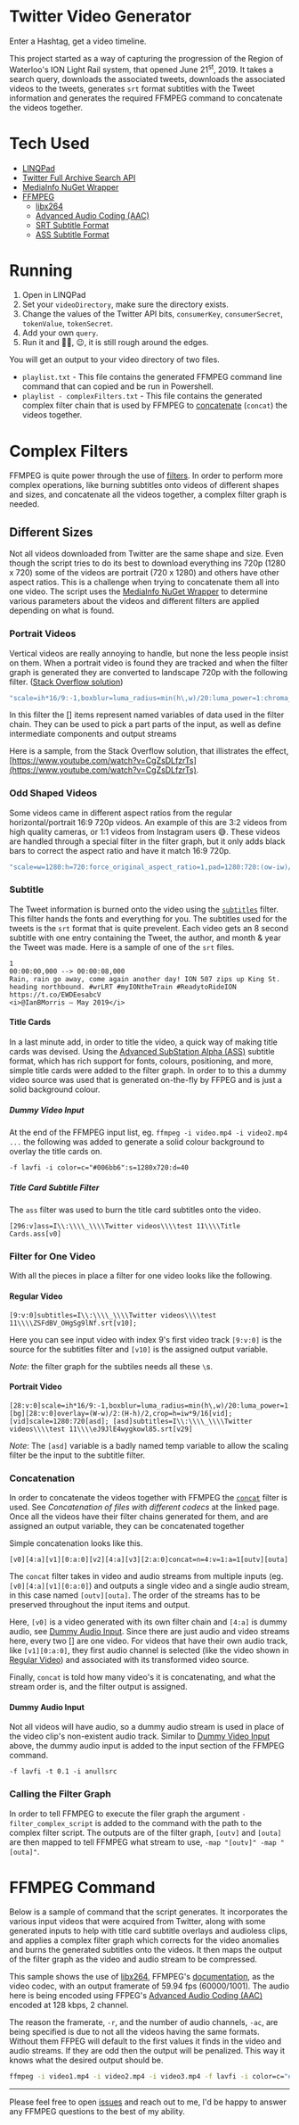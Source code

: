 # Twitter Video Generator

Enter a Hashtag, get a video timeline.

This project started as a way of capturing the progression of the Region of Waterloo's ION Light Rail system, that opened June 21<sup>st</sup>, 2019.  It takes a search query, downloads the associated tweets, downloads the associated videos to the tweets, generates `srt` format subtitles with the Tweet information and generates the required FFMPEG command to concatenate the videos together.

# Tech Used

* [LINQPad](https://www.linqpad.net/)
* [Twitter Full Archive Search API](https://developer.twitter.com/en/docs/tweets/search/guides/fas-timeline.html)
* [MediaInfo NuGet Wrapper](https://github.com/StefH/MediaInfo.DotNetWrapper)
* [FFMPEG](https://ffmpeg.org/)
    - [libx264](https://www.videolan.org/developers/x264.html)
    - [Advanced Audio Coding (AAC)](https://trac.ffmpeg.org/wiki/Encode/AAC)
    - [SRT Subtitle Format](https://en.wikipedia.org/wiki/SubRip)
    - [ASS Subtitle Format](https://en.wikipedia.org/wiki/SubStation_Alpha)

# Running

1. Open in LINQPad
1. Set your `videoDirectory`, make sure the directory exists.
1. Change the values of the Twitter API bits, `consumerKey`, `consumerSecret`, `tokenValue`, `tokenSecret`.
1. Add your own `query`.  
1. Run it and 🤞🏻, 😉, it is still rough around the edges.

You will get an output to your video directory of two files.

* `playlist.txt` - This file contains the generated FFMPEG command line command that can copied and be run in Powershell.
* `playlist - complexFilters.txt` - This file contains the generated complex filter chain that is used by FFMPEG to [concatenate](https://trac.ffmpeg.org/wiki/Concatenate) (`concat`) the videos together.

# Complex Filters

FFMPEG is quite power through the use of [filters](https://ffmpeg.org/ffmpeg-filters.html).  In order to perform more complex operations, like burning subtitles onto videos of different shapes and sizes, and concatenate all the videos together, a complex filter graph is needed.

## Different Sizes

Not all videos downloaded from Twitter are the same shape and size.  Even though the script tries to do its best to download everything ins 720p (1280 x 720) some of the videos are portrait (720 x 1280) and others have other aspect ratios.  This is a challenge when trying to concatenate them all into one video.  The script uses the [MediaInfo NuGet Wrapper](https://github.com/StefH/MediaInfo.DotNetWrapper) to determine various parameters about the videos and different filters are applied depending on what is found.

### Portrait Videos

Vertical videos are really annoying to handle, but none the less people insist on them.  When a portrait video is found they are tracked and when the filter graph is generated they are converted to landscape 720p with the following filter. ([Stack Overflow solution](https://stackoverflow.com/a/30832903))

```cs
"scale=ih*16/9:-1,boxblur=luma_radius=min(h\,w)/20:luma_power=1:chroma_radius=min(cw\,ch)/20:chroma_power=1[bg];[bg]{videoIndex}overlay=(W-w)/2:(H-h)/2,crop=h=iw*9/16[vid]; [vid]scale=1280:720[asd]; [asd]"
```

In this filter the [] items represent named variables of data used in the filter chain.  They can be used to pick a part parts of the input, as well as define intermediate components and output streams

Here is a sample, from the Stack Overflow solution, that illistrates the effect, [https://www.youtube.com/watch?v=CgZsDLfzrTs](https://www.youtube.com/watch?v=CgZsDLfzrTs).

### Odd Shaped Videos

Some videos came in different aspect ratios from the regular horizontal/portrait 16:9 720p videos.  An example of this are 3:2 videos from high quality cameras, or 1:1 videos from Instagram users 😅.  These videos are handled through a special filter in the filter graph, but it only adds black bars to correct the aspect ratio and have it match 16:9 720p.

```cs
"scale=w=1280:h=720:force_original_aspect_ratio=1,pad=1280:720:(ow-iw)/2:(oh-ih)/2[asd]; [asd]"
```

### Subtitle

The Tweet information is burned onto the video using the [`subtitles`](https://trac.ffmpeg.org/wiki/HowToBurnSubtitlesIntoVideo) filter.  This filter hands the fonts and everything for you.  The subtitles used for the tweets is the `srt` format that is quite prevelent.  Each video gets an 8 second subtitle with one entry containing the Tweet, the author, and month & year the Tweet was made.  Here is a sample of one of the `srt` files.

```
1
00:00:00,000 --> 00:00:08,000
Rain, rain go away, come again another day! ION 507 zips up King St. heading northbound. #wrLRT #myIONtheTrain #ReadytoRideION https://t.co/EWDEesabcV
<i>@IanBMorris – May 2019</i>
```

#### Title Cards

In a last minute add, in order to title the video, a quick way of making title cards was devised.  Using the [Advanced SubStation Alpha (ASS)](https://en.wikipedia.org/wiki/SubStation_Alpha#Advanced_SubStation_Alpha) subtitle format, which has rich support for fonts, colours, positioning, and more, simple title cards were added to the filter graph.  In order to to this a dummy video source was used that is generated on-the-fly by FFPEG and is just a solid background colour.

##### Dummy Video Input 

At the end of the FFMPEG input list, eg. `ffmpeg -i video.mp4 -i video2.mp4 ...` the following was added to generate a solid colour background to overlay the title cards on.

```
-f lavfi -i color=c="#006bb6":s=1280x720:d=40
```

##### Title Card Subtitle Filter

The `ass` filter was used to burn the title card subtitles onto the video.
```
[296:v]ass=I\\:\\\\_\\\\Twitter videos\\\\test 11\\\\Title Cards.ass[v0]
```

### Filter for One Video

With all the pieces in place a filter for one video looks like the following.

#### Regular Video

```
[9:v:0]subtitles=I\\:\\\\_\\\\Twitter videos\\\\test 11\\\\ZSFdBV_OHgSg9lNf.srt[v10];
```

Here you can see input video with index 9's first video track `[9:v:0]` is the source for the subtitles filter and `[v10]` is the assigned output variable.

*Note*: the filter graph for the subtiles needs all these `\`s.

#### Portrait Video

```
[28:v:0]scale=ih*16/9:-1,boxblur=luma_radius=min(h\,w)/20:luma_power=1:chroma_radius=min(cw\,ch)/20:chroma_power=1[bg];[bg][28:v:0]overlay=(W-w)/2:(H-h)/2,crop=h=iw*9/16[vid]; [vid]scale=1280:720[asd]; [asd]subtitles=I\\:\\\\_\\\\Twitter videos\\\\test 11\\\\eJ9JlE4wygkowl85.srt[v29]
```

*Note*: The `[asd]` variable is a badly named temp variable to allow the scaling filter be the input to the subtitle filter.

### Concatenation

In order to concatenate the videos together with FFMPEG the [`concat`](https://trac.ffmpeg.org/wiki/Concatenate) filter is used.  See _Concatenation of files with different codecs_ at the linked page.  Once all the videos have their filter chains generated for them, and are assigned an output variable, they can be concatenated together

Simple concatenation looks like this.

```
[v0][4:a][v1][0:a:0][v2][4:a][v3][2:a:0]concat=n=4:v=1:a=1[outv][outa]
```

The `concat` filter takes in video and audio streams from multiple inputs (eg. `[v0][4:a][v1][0:a:0]`) and outputs a single video and a single audio stream, in this case named `[outv][outa]`.  The order of the streams has to be preserved throughout the input items and output.

Here, `[v0]` is a video generated with its own filter chain and `[4:a]` is dummy audio, see [Dummy Audio Input](#dummy-audio-input).  Since there are just audio and video streams here, every two [] are one video.  For videos that have their own audio track, like `[v1][0:a:0]`, they first audio channel is selected (like the video shown in [Regular Video](#regular-video)) and associated with its transformed video source.

Finally, `concat` is told how many video's it is concatenating, and what the stream order is, and the filter output is assigned.

#### Dummy Audio Input

Not all videos will have audio, so a dummy audio stream is used in place of the video clip's non-existent audio track. Similar to [Dummy Video Input](#dummy-video-input) above, the dummy audio input is added to the input section of the FFMPEG command.

```
-f lavfi -t 0.1 -i anullsrc
```

### Calling the Filter Graph

In order to tell FFMPEG to execute the filer graph the argument `-filter_complex_script` is added to the command with the path to the complex filter script.  The outputs are of the filter graph, `[outv]` and `[outa]` are then mapped to tell FFMPEG what stream to use, `-map "[outv]" -map "[outa]"`.

# FFMPEG Command

Below is a sample of command that the script generates. It incorporates the various input videos that were acquired from Twitter, along with some generated inputs to help with title card subtitle overlays and audioless clips, and applies a complex filter graph which corrects for the video anomalies and burns the generated subtitles onto the videos.  It then maps the output of the filter graph as the video and audio stream to be compressed.

This sample shows the use of [libx264](https://www.videolan.org/developers/x264.html), FFMPEG's [documentation](https://trac.ffmpeg.org/wiki/Encode/H.264), as the video codec, with an output framerate of 59.94 fps (60000/1001).  The audio here is being encoded using FFPEG's [Advanced Audio Coding (AAC)](https://trac.ffmpeg.org/wiki/Encode/AAC) encoded at 128 kbps, 2 channel.

The reason the framerate, `-r`, and the number of audio channels, `-ac`, are being specified is due to not all the videos having the same formats.  Without them FFPEG will default to the first values it finds in the video and audio streams.  If they are odd then the output will be penalized.  This way it knows what the desired output should be.

```bash
ffmpeg -i video1.mp4 -i video2.mp4 -i video3.mp4 -f lavfi -i color=c="#006bb6":s=1280x720:d=40 -f lavfi -t 0.1 -i anullsrc -filter_complex_script 'I:\_\path\to\complex\filter.txt' -map "[outv]" -map "[outa]" -c:v libx264 -b:v 4.5M -r 60000/1001 -c:a aac -b:a 128k -ac 2 "I:\_\path\to\output\concat.mp4"
```

---

Please feel free to open [issues](https://github.com/ScottMorris/twitter-video-generator/issues) and reach out to me, I'd be happy to answer any FFMPEG questions to the best of my ability.